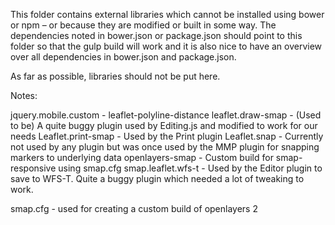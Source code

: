 This folder contains external libraries which cannot be installed using bower or npm – or because they are modified or built in some way. The dependencies noted in bower.json or package.json should point to this folder so that the gulp build will work and it is also nice to have an overview over all dependencies in bower.json and package.json.

As far as possible, libraries should not be put here.


Notes:

jquery.mobile.custom - 
leaflet-polyline-distance
leaflet.draw-smap - (Used to be) A quite buggy plugin used by Editing.js and modified to work for our needs
Leaflet.print-smap - Used by the Print plugin
Leaflet.snap - Currently not used by any plugin but was once used by the MMP plugin for snapping markers to underlying data
openlayers-smap - Custom build for smap-responsive using smap.cfg
smap.leaflet.wfs-t - Used by the Editor plugin to save to WFS-T. Quite a buggy plugin which needed a lot of tweaking to work.

smap.cfg - used for creating a custom build of openlayers 2